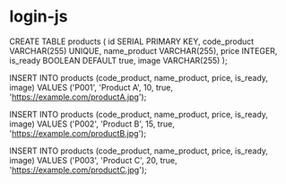 # login-js
CREATE TABLE products (
  id SERIAL PRIMARY KEY,
  code_product VARCHAR(255) UNIQUE,
  name_product VARCHAR(255),
  price INTEGER,
  is_ready BOOLEAN DEFAULT true,
  image VARCHAR(255)
);

INSERT INTO products (code_product, name_product, price, is_ready, image)
VALUES ('P001', 'Product A', 10, true, 'https://example.com/productA.jpg');

INSERT INTO products (code_product, name_product, price, is_ready, image)
VALUES ('P002', 'Product B', 15, true, 'https://example.com/productB.jpg');

INSERT INTO products (code_product, name_product, price, is_ready, image)
VALUES ('P003', 'Product C', 20, true, 'https://example.com/productC.jpg');
